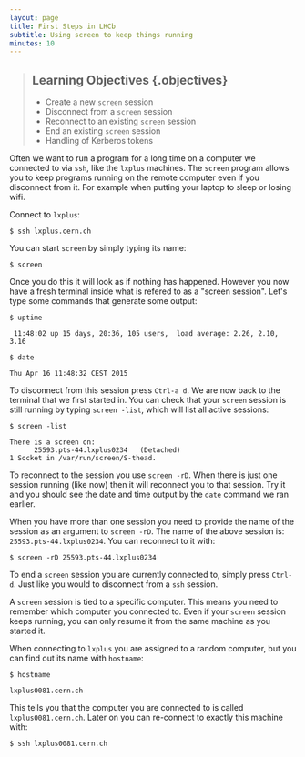 ```yaml
---
layout: page
title: First Steps in LHCb
subtitle: Using screen to keep things running
minutes: 10
---
```

> ## Learning Objectives {.objectives}
>
> * Create a new `screen` session
> * Disconnect from a `screen` session
> * Reconnect to an existing `screen` session
> * End an existing `screen` session
> * Handling of Kerberos tokens

Often we want to run a program for a long time on a computer we
connected to via `ssh`, like the `lxplus` machines. The `screen`
program allows you to keep programs running on the remote computer
even if you disconnect from it. For example when putting your laptop
to sleep or losing wifi.

Connect to `lxplus`:

~~~ {.bash}
$ ssh lxplus.cern.ch
~~~

You can start `screen` by simply typing its name:

~~~ {.bash}
$ screen
~~~

Once you do this it will look as if nothing has happened. However you
now have a fresh terminal inside what is refered to as a "screen
session". Let's type some commands that generate some output:

~~~ {.bash}
$ uptime
~~~
~~~ {.output}
 11:48:02 up 15 days, 20:36, 105 users,  load average: 2.26, 2.10, 3.16
~~~
~~~ {.bash}
$ date
~~~
~~~ {.output}
Thu Apr 16 11:48:32 CEST 2015
~~~

To disconnect from this session press `Ctrl-a d`. We are now back to
the terminal that we first started in. You can check that your
`screen` session is still running by typing `screen -list`, which will
list all active sessions:

~~~ {.bash}
$ screen -list
~~~
~~~ {.output}
There is a screen on:
      25593.pts-44.lxplus0234   (Detached)
1 Socket in /var/run/screen/S-thead.
~~~

To reconnect to the session you use `screen -rD`. When there is just
one session running (like now) then it will reconnect you to that
session. Try it and you should see the date and time output by the
`date` command we ran earlier.

When you have more than one session you need to provide the name of
the session as an argument to `screen -rD`. The name of the above
session is: `25593.pts-44.lxplus0234`. You can reconnect to it with:

~~~ {.bash}
$ screen -rD 25593.pts-44.lxplus0234
~~~

To end a `screen` session you are currently connected to, simply press
`Ctrl-d`. Just like you would to disconnect from a `ssh` session.

A `screen` session is tied to a specific computer. This means you need
to remember which computer you connected to. Even if your `screen`
session keeps running, you can only resume it from the same machine as
you started it.

When connecting to `lxplus` you are assigned to a random computer, but you can find out its name with `hostname`:

~~~ {.bash}
$ hostname
~~~
~~~ {.output}
lxplus0081.cern.ch
~~~

This tells you that the computer you are connected to is called
`lxplus0081.cern.ch`. Later on you can re-connect to exactly this
machine with:

~~~ {.bash}
$ ssh lxplus0081.cern.ch
~~~
